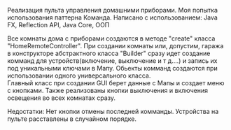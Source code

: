 Реализация пульта управления домашними приборами. Моя попытка использования паттерна Команда.
Написано с использованием: Java FX, Reflection API, Java Core, ООП

Все комнаты дома с приборами создаются в методе "create" класса "HomeRemoteController".
При создании комнаты или, допустим, гаража в конструкторе абстрактного класса "Builder" сразу идет создание комманд
для устройств(включение, выключение и т д....) и запись их под уникальными ключами в Мапу.
Обьекты комманд создаются при использовании одного универсального класса.  
Главный класс при создании GUI берет данные с Мапы и создает меню с кнопками.
Также реализованы кнопки выключения и включения освещения во всех комнатах сразу.

Недостатки: 
Нет кнопки отмены последней комманды. Устройства на пульте расставлены в случайном порядке.
